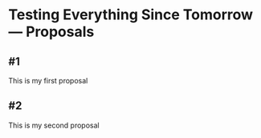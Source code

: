 # Testing Everything Since Tomorrow — Proposals

<a name='1'/> 

## #1

This is my first proposal

<a name='2'/> 

## #2

This is my second proposal


